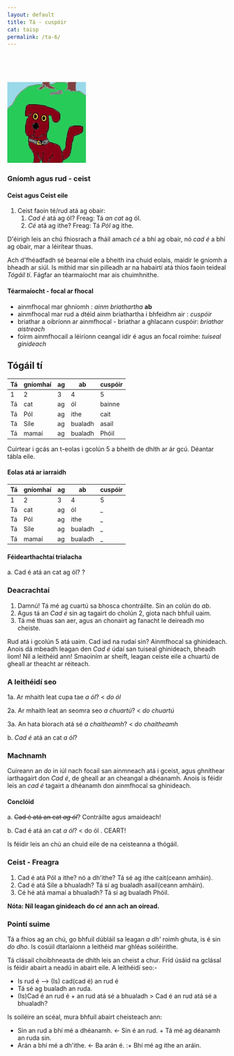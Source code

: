 ```yaml
---
layout: default
title: Tá - cuspóir
cat: taisp
permalink: /ta-6/
---
```


<br>
<br>
<br>

![pic](../assets/img/tadhg.jpg)


### Gníomh agus rud - ceist

#### Ceist agus Ceist eile
1. Ceist faoin té/rud atá ag obair:
    1. *Cad é* atá ag ól? Freag: Tá *an cat* ag ól.
    2. *Cé* atá ag ithe? Freag: Tá *Pól* ag ithe.

D'éirigh leis an chú fhiosrach a fháil amach *cé* a bhí ag
obair, nó *cad é* a bhí ag obair, mar a léirítear thuas.

Ach d'fhéadfadh sé bearnaí eile a bheith ina chuid eolais, maidir le
gníomh a bheadh ar siúl. Is mithid mar sin pilleadh ar na habairtí
atá thíos faoin teideal *Tógáil tí*. Fágfar an téarmaíocht mar ais chuimhnithe.

####  Téarmaíocht - focal ar fhocal
- ainmfhocal mar ghníomh : *ainm briathartha* <strong>ab</strong>
- ainmfhocal mar rud a dtéid ainm briathartha i bhfeidhm air : *cuspóir*
- briathar a oibríonn ar ainmfhocal  - briathar a ghlacann cuspóir: *briathar aistreach*
- foirm ainmfhocail a léiríonn ceangal idir é agus an focal roimhe: *tuiseal ginideach*

## Tógáil tí

| Tá  | gníomhaí | ag  | ab      | cuspóir |
| --- | ---      | --- | ---     | ---     |
| 1   | 2        | 3   | 4       | 5       |
| Tá  | cat      | ag  | ól      | bainne  |
| Tá  | Pól      | ag  | ithe    | cait    |
| Tá  | Síle     | ag  | bualadh | asail   |
| Tá  | mamaí    | ag  | bualadh | Phóil   |

Cuirtear i gcás an t-eolas i gcolún 5 a bheith
de dhíth ar ár gcú. Déantar tábla eile.

#### Eolas atá ar iarraidh

| Tá  | gníomhaí | ag  | ab      | cuspóir |
| --- | ---      | --- | ---     | ---     |
| 1   | 2        | 3   | 4       | 5       |
| Tá  | cat      | ag  | ól      | _       |
| Tá  | Pól      | ag  | ithe    | _       |
| Tá  | Síle     | ag  | bualadh | _       |
| Tá  | mamaí    | ag  | bualadh | _       |


#### Féidearthachtaí trialacha


a. Cad é atá an cat ag ól? ?
### Deacrachtaí
1. Damnú! Tá mé ag cuartú sa bhosca chontráilte. Sin an colún do *ab*.
2. Agus tá an *Cad é* sin ag tagairt do cholún 2, giota nach bhfuil uaim.
3. Tá mé thuas san aer, agus an chonairt ag fanacht le deireadh mo cheiste.

Rud atá i gcolún 5 atá uaim. Cad iad na rudaí sin? Ainmfhocal sa ghinideach.
Anois dá mbeadh leagan den *Cad é* údaí san tuiseal ghinideach, bheadh liom!
Níl a leithéid ann! Smaoiním ar sheift, leagan ceiste eile a chuartú de gheall
ar theacht ar réiteach.

### A leithéidí seo

1a. Ar mhaith leat cupa tae *a ól*? < *do ól*

2a. Ar mhaith leat an seomra seo *a chuartú*? < *do chuartú*

3a. An hata biorach atá sé *a chaitheamh*? < *do chaitheamh*

b. *Cad é* atá an cat *a ól*?

### Machnamh
Cuireann an *do* in iúl nach focail san ainmneach atá i gceist, agus
ghníthear iarthagairt don *Cad é*, de gheall ar an cheangal a dhéanamh.
Anois is féidir leis an *cad é* tagairt a dhéanamh don ainmfhocal sa
ghinideach.

#### Conclóid
a. ~~Cad é atá an cat *ag ól*~~? Contráilte agus amaideach!

b. Cad é atá an cat *a ól*? < do ól . CEART!

Is féidir leis an chú an chuid eile de na ceisteanna a thógáil.

### Ceist - Freagra

1. Cad é atá Pól a ithe? nó a dh'ithe? Tá sé ag ithe cait(ceann amháin).
2. Cad é atá Síle a bhualadh? Tá sí ag bualadh asail(ceann amháin).
3. Cé hé atá mamaí a bhualadh? Tá sí ag bualadh Phóil.

<strong>Nóta: Níl leagan ginideach do *cé* ann ach an oiread.</strong>

### Pointí suime

Tá a fhios ag an chú, go bhfuil dúbláil sa leagan *a dh'* roimh ghuta, is
é sin *do dho*.  Is cosúil dtarlaíonn a leithéid mar ghléas soiléirithe.

Tá clásail choibhneasta de dhíth leis an cheist a chur. Fríd úsáid na gclásal is
féidir abairt a neadú in abairt eile. A leithéidí seo:-

 - Is rud é --> (Is) cad(cad é) an rud é
 - Tá sé ag bualadh an ruda.
 - (Is)Cad é an rud é + an rud atá sé a bhualadh > Cad é an rud atá sé a bhualadh?

Is soiléire an scéal, mura bhfuil abairt cheisteach ann:
- Sin an rud a bhí mé a dhéanamh. <- Sin é an rud. + Tá mé ag déanamh an ruda sin.
- Arán a bhí mé a dh'ithe. <- Ba arán é. :+ Bhí mé ag ithe an aráin.



















